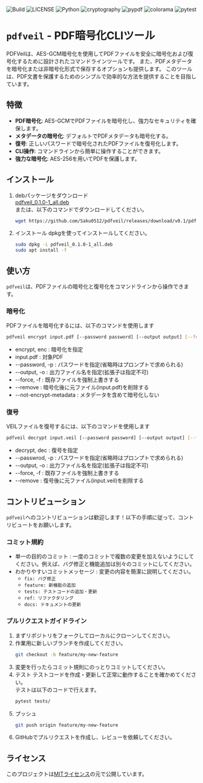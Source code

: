 ![Build](https://img.shields.io/badge/build-passing-gren)
![LICENSE](https://img.shields.io/badge/LICENSE-MIT-green)
![Python](https://img.shields.io/badge/Python-3.11-blue)
![cryptography](https://img.shields.io/badge/cryptography-43.0.0-blue)
![pypdf](https://img.shields.io/badge/pypdf-5.4.0-blue)
![colorama](https://img.shields.io/badge/colorama-0.4.6-blue)
![pytest](https://img.shields.io/badge/pytest-8.3.5-blue)

# `pdfveil` - PDF暗号化CLIツール

PDFVeilは、AES-GCM暗号化を使用してPDFファイルを安全に暗号化および復号化するために設計されたコマンドラインツールです。 また、PDFメタデータを暗号化または非暗号化形式で保存するオプションも提供します。 このツールは、PDF文書を保護するためのシンプルで効率的な方法を提供することを目指しています。

## 特徴

- **PDF暗号化**: AES-GCMでPDFファイルを暗号化し、強力なセキュリティを確保します。
- **メタデータの暗号化**: デフォルトでPDFメタデータも暗号化する。
- **復号**: 正しいパスワードで暗号化されたPDFファイルを復号化します。
- **CLI操作**: コマンドラインから簡単に操作することができます。
- **強力な暗号化**: AES-256を用いてPDFを保護します。

## インストール

1. debパッケージをダウンロード  
   [pdfveil_0.1.0-1_all.deb](https://github.com/Saku0512/pdfveil/releases/download/v0.1/pdfveil_0.1.0-1_all.deb)  
   または、以下のコマンドでダウンロードしてください。  
   ```bash
   wget https://github.com/Saku0512/pdfveil/releases/download/v0.1/pdfveil_0.1.0-1_all.deb
   ```
2. インストール
   dpkgを使ってインストールしてください。
   ```bash
   sudo dpkg -i pdfveil_0.1.0-1_all.deb
   sudo apt install -f
   ```

## 使い方

`pdfveil`は、PDFファイルの暗号化と復号化をコマンドラインから操作できます。

### 暗号化
PDFファイルを暗号化するには、以下のコマンドを使用します
```bash
pdfveil encrypt input.pdf [--password password] [--output output] [--force] [--remove] [--no-encrypt-metadata]
```
- encrypt, enc : 暗号化を指定
- input.pdf : 対象PDF
- --password, -p : パスワードを指定(省略時はプロンプトで求められる)
- --output, -o : 出力ファイル名を指定(拡張子は指定不可)
- --force, -f : 既存ファイルを強制上書きする
- --remove : 暗号化後に元ファイル(input.pdf)を削除する
- --not-encrypt-metadata : メタデータを含めて暗号化しない

### 復号
VEILファイルを復号するには、以下のコマンドを使用します
```bash
pdfveil decrypt input.veil [--password password] [--output output] [--force] [--remove]
```
- decrypt, dec : 復号を指定
- --passwrod, -p : パスワードを指定(省略時はプロンプトで求められる)
- --output, -o : 出力ファイル名を指定(拡張子は指定不可)
- --force, -f : 既存ファイルを強制上書きする
- --remove : 復号後に元ファイル(input.veil)を削除する

## コントリビューション

`pdfveil`へのコントリビューションは歓迎します！以下の手順に従って、コントリビュートをお願いします。

### コミット規約

- 単一の目的のコミット : 一度のコミットで複数の変更を加えないようにしてください。例えば、バグ修正と機能追加は別々のコミットにしてください。
- わかりやすいコミットメッセージ : 変更の内容を簡潔に説明してください。
  - `fix: バグ修正`
  - `feature: 新機能の追加`
  - `tests: テストコードの追加・更新`
  - `ref: リファクタリング`
  - `docs: ドキュメントの更新`

### プルリクエストガイドライン

1. まずリポジトリをフォークしてローカルにクローンしてください。
2. 作業用に新しいブランチを作成してください。
   ```bash
   git checkout -b feature/my-new-feature
   ```
3. 変更を行ったらコミット規則にのっとりコミットしてください。
4. テスト
   テストコードを作成・更新して正常に動作することを確かめてください。  
   テストは以下のコードで行えます。
   ```bash
   pytest tests/
   ```
6. プッシュ
   ```bash
   git push origin feature/my-new-feature
   ```
7. GitHubでプルリクエストを作成し、レビューを依頼してください。

## ライセンス

このプロジェクトは[MITライセンス](https://github.com/Saku0512/pdfveil/blob/main/LICENSE)の元で公開しています。
